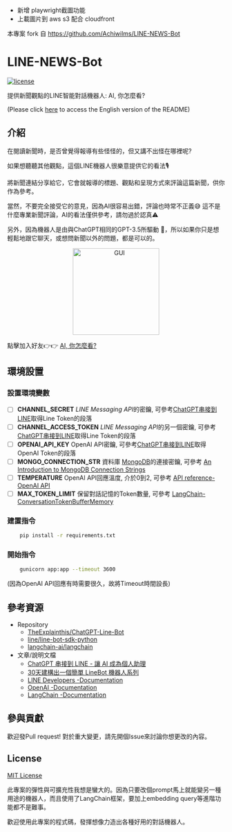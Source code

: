 - 新增 playwright截圖功能
- 上載圖片到 aws s3 配合 cloudfront 



本專案 fork 自 https://github.com/Achiwilms/LINE-NEWS-Bot



# LINE-NEWS-Bot
[![license](https://img.shields.io/pypi/l/ansicolortags.svg)](LICENSE) 


提供新聞觀點的LINE智能對話機器人: AI, 你怎麼看?

(Please click [here](README_en.md) to access the English version of the README)

## 介紹

在閱讀新聞時，是否曾覺得報導有些怪怪的，但又講不出怪在哪裡呢?

如果想聽聽其他觀點，這個LINE機器人很樂意提供它的看法🎙️  

將新聞連結分享給它，它會就報導的標題、觀點和呈現方式來評論這篇新聞，供你作為參考。

當然，不要完全接受它的意見，因為AI很容易出錯，評論也時常不正義😅  這不是什麼專業新聞評論，AI的看法僅供參考，請勿過於認真⚠️

另外，因為機器人是由與ChatGPT相同的GPT-3.5所驅動 🧠，所以如果你只是想輕鬆地跟它聊天，或想問新聞以外的問題，都是可以的。

<p align="center">
    <img src="https://github.com/Achiwilms/LINE-NEWS-Bot/blob/main/icon/demo.gif?raw=true" alt="GUI" width="200">
</p>


點擊加入好友👉👉 [AI, 你怎麼看?](https://liff.line.me/1645278921-kWRPP32q/?accountId=606bncqu)


## 環境設置
### 設置環境變數
    
- [ ] **CHANNEL_SECRET** 
*LINE Messaging API*的密鑰, 可參考[ChatGPT串接到LINE](https://www.explainthis.io/zh-hant/chatgpt/line)取得Line Token的段落
- [ ] **CHANNEL_ACCESS_TOKEN**
    *LINE Messaging API*的另一個密鑰, 可參考[ChatGPT串接到LINE](https://www.explainthis.io/zh-hant/chatgpt/line)取得Line Token的段落
- [ ] **OPENAI_API_KEY**
    OpenAI API密鑰, 可參考[ChatGPT串接到LINE](https://www.explainthis.io/zh-hant/chatgpt/line)取得OpenAI Token的段落
- [ ] **MONGO_CONNECTION_STR**
資料庫 [MongoDB](https://www.mongodb.com/)的連接密鑰, 可參考 [An Introduction to MongoDB Connection Strings](https://www.mongodb.com/basics/mongodb-connection-string#:~:text=The%20MongoDB%20connection%20string%20for,port%20number%20you%20are%20using.)
- [ ] **TEMPERATURE**
OpenAI API回應溫度, 介於0到2, 可參考 [API reference- OpenAI API](https://platform.openai.com/docs/api-reference/chat/create)
- [ ] **MAX_TOKEN_LIMIT**
保留對話記憶的Token數量, 可參考 [LangChain- ConversationTokenBufferMemory](https://python.langchain.com/docs/modules/memory/types/token_buffer)

### 建置指令
```bash
    pip install -r requirements.txt
```
### 開始指令
```bash
    gunicorn app:app --timeout 3600
```
(因為OpenAI API回應有時需要很久，故將Timeout時間設長)


## 參考資源
- Repository
    - [TheExplainthis/ChatGPT-Line-Bot](https://github.com/TheExplainthis/ChatGPT-Line-Bot)
    - [line/line-bot-sdk-python](https://github.com/line/line-bot-sdk-python/tree/master)
    - [langchain-ai/langchain](https://github.com/langchain-ai/langchain)
- 文章/說明文檔
    - [ChatGPT 串接到 LINE - 讓 AI 成為個人助理](https://www.explainthis.io/zh-hant/chatgpt/line)
    - [30天建構出一個簡單 LineBot 機器人系列](https://ithelp.ithome.com.tw/articles/10296331)
    - [LINE Developers -Documentation
](https://developers.line.biz/en/docs/)
    - [OpenAI -Documentation](https://platform.openai.com/docs/introduction)
    - [LangChain -Documentation](https://python.langchain.com/docs/get_started/introduction.html)

## 參與貢獻

歡迎發Pull request! 對於重大變更，請先開個Issue來討論你想更改的內容。

## License
[MIT License](https://choosealicense.com/licenses/mit/)

此專案的彈性與可擴充性我想是蠻大的。因為只要改個prompt馬上就能變另一種用途的機器人，而且使用了LangChain框架，要加上embedding query等進階功能都不是難事。

歡迎使用此專案的程式碼，發揮想像力造出各種好用的對話機器人。